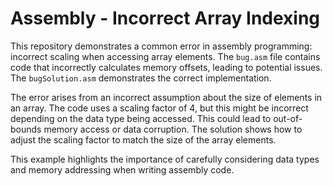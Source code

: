 # Assembly - Incorrect Array Indexing

This repository demonstrates a common error in assembly programming: incorrect scaling when accessing array elements.  The `bug.asm` file contains code that incorrectly calculates memory offsets, leading to potential issues. The `bugSolution.asm` demonstrates the correct implementation.

The error arises from an incorrect assumption about the size of elements in an array. The code uses a scaling factor of 4, but this might be incorrect depending on the data type being accessed.  This could lead to out-of-bounds memory access or data corruption.  The solution shows how to adjust the scaling factor to match the size of the array elements.

This example highlights the importance of carefully considering data types and memory addressing when writing assembly code.